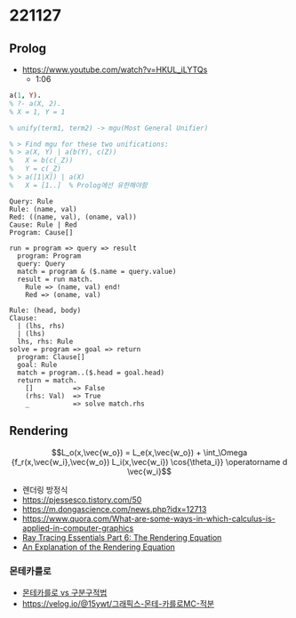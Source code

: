 # 221127
## Prolog
- https://www.youtube.com/watch?v=HKUL_iLYTQs
  - 1:06
```prolog
a(1, Y).
% ?- a(X, 2).
% X = 1, Y = 1

% unify(term1, term2) -> mgu(Most General Unifier)

% > Find mgu for these two unifications:
% > a(X, Y) | a(b(Y), c(Z))
% 	X = b(c(_Z))
% 	Y = c(_Z)
% > a([1|X]) | a(X)
%	X = [1..]  % Prolog에선 유한해야함
```

```
Query: Rule
Rule: (name, val)
Red: ((name, val), (oname, val))
Cause: Rule | Red
Program: Cause[]

run = program => query => result
  program: Program
  query: Query
  match = program & ($.name = query.value)
  result = run match.
    Rule => (name, val) end!
    Red => (oname, val)
```
```
Rule: (head, body)
Clause:
  | (lhs, rhs)
  | (lhs)
  lhs, rhs: Rule
solve = program => goal => return
  program: Clause[]
  goal: Rule
  match = program..($.head = goal.head)
  return = match.
    []          => False
    (rhs: Val)  => True
    _           => solve match.rhs
```

## Rendering
$$L_o(x,\vec{w_o}) = L_e(x,\vec{w_o}) + \int_\Omega {f_r(x,\vec{w_i},\vec{w_o}) L_i(x,\vec{w_i}) \cos{\theta_i}} \operatorname d \vec{w_i}$$

- 렌더링 방정식
- https://pjessesco.tistory.com/50
- https://m.dongascience.com/news.php?idx=12713
- https://www.quora.com/What-are-some-ways-in-which-calculus-is-applied-in-computer-graphics
- [Ray Tracing Essentials Part 6: The Rendering Equation](https://www.youtube.com/watch?v=AODo_RjJoUA)
- [An Explanation of the Rendering Equation](https://www.youtube.com/watch?v=eo_MTI-d28s)
### 몬테카를로
- [몬테카를로 vs 구분구적법](https://studyingrabbit.tistory.com/33)
- https://velog.io/@15ywt/그래픽스-몬테-카를로MC-적분

